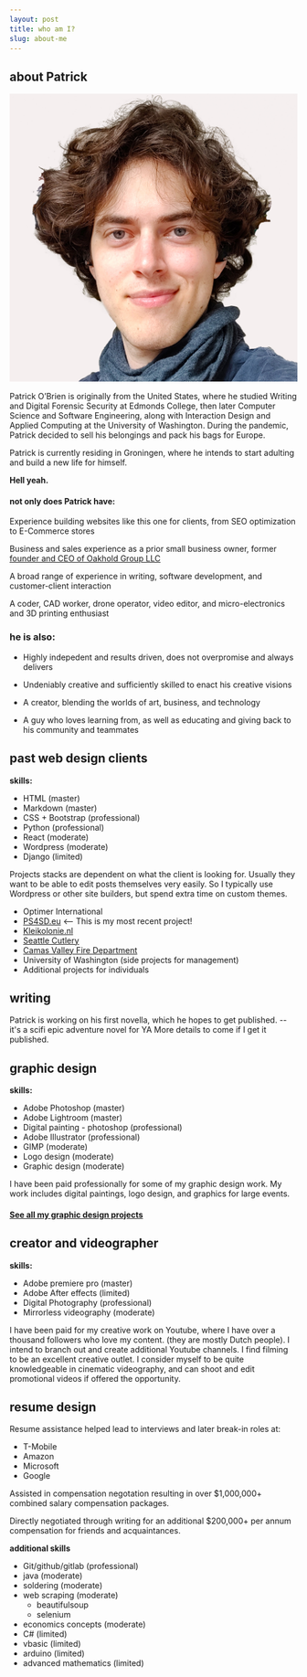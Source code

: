 ```yaml
---
layout: post
title: who am I?
slug: about-me
---
```


## about Patrick
![Profile photo](assets\images\about-me\profile-shot.jpg)


Patrick O’Brien is originally from the United States, where he studied Writing and Digital Forensic Security at Edmonds College, then later Computer Science and Software Engineering, along with Interaction Design and Applied Computing at the University of Washington. During the pandemic, Patrick decided to sell his belongings and pack his bags for Europe.

Patrick is currently residing in Groningen, where he intends to start adulting and build a new life for himself. 

**Hell yeah.** 

#### not only does Patrick have:

Experience building websites like this one for clients, from SEO optimization to E-Commerce stores

Business and sales experience as a prior small business owner, former [founder and CEO of Oakhold Group LLC](https://opencorporates.com/companies/us_wa/604477197)

A broad range of experience in writing, software development, and customer-client interaction

A coder, CAD worker, drone operator, video editor, and micro-electronics and 3D printing enthusiast

### he is also:
 - Highly indepedent and results driven, does not overpromise and always delivers

 - Undeniably creative and sufficiently skilled to enact his creative visions

 - A creator, blending the worlds of art, business, and technology

 - A guy who loves learning from, as well as educating and giving back to his community and teammates


## past web design clients
**skills:**
- HTML (master)
- Markdown (master)
- CSS + Bootstrap (professional)
- Python (professional)
- React (moderate)
- Wordpress (moderate)
- Django (limited)

Projects stacks are dependent on what the client is looking for. Usually they want to be able to edit posts themselves very easily. So I typically use Wordpress or other site builders, but spend extra time on custom themes.

- Optimer International
- [PS4SD.eu](https://ps4sd.eu/) <-- This is my most recent project!
- [Kleikolonie.nl](https://kleikolonie.nl/)
- [Seattle Cutlery](https://seacut.com/)
- [Camas Valley Fire Department](https://www.cvrvfd.com/)
- University of Washington (side projects for management)
- Additional projects for individuals

## writing
Patrick is working on his first novella, which he hopes to get published. --it's a scifi epic adventure novel for YA
More details to come if I get it published. 

## graphic design
**skills:**
- Adobe Photoshop (master)
- Adobe Lightroom (master)
- Digital painting - photoshop (professional)
- Adobe Illustrator (professional)
- GIMP (moderate)
- Logo design (moderate)
- Graphic design (moderate)

I have been paid professionally for some of my graphic design work. My work includes digital paintings, logo design, and graphics for large events.

#### [See all my graphic design projects](/2023-06-25-graphic-design.md)

## creator and videographer
**skills:**
- Adobe premiere pro (master)
- Adobe After effects (limited)
- Digital Photography (professional)
- Mirrorless videography (moderate)

I have been paid for my creative work on Youtube, where I have over a thousand followers who love my content. (they are mostly Dutch people). 
I intend to branch out and create additional Youtube channels. I find filming to be an excellent creative outlet. I consider myself to be quite knowledgeable in cinematic videography, and can shoot and edit promotional videos if offered the opportunity.


## resume design
Resume assistance helped lead to interviews and later break-in roles at:

- T-Mobile
- Amazon
- Microsoft
- Google

Assisted in compensation negotation resulting in over $1,000,000+ combined salary compensation packages.

Directly negotiated through writing for an additional $200,000+ per annum compensation for friends and acquaintances.

**additional skills**
- Git/github/gitlab (professional)
- java (moderate)
- soldering (moderate)
- web scraping (moderate)
    - beautifulsoup
    - selenium 
- economics concepts (moderate)
- C# (limited)
- vbasic (limited)
- arduino (limited)
- advanced mathematics (limited)
